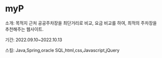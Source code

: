 # myP
소개: 목적지 근처 공공주차장을 최단거리로 비교, 요금 비교를 하여, 최적의 주차장을 추천해주는 웹사이트.


기간: 2022.09.10~2022.10.13


스킬: Java,Spring,oracle SQL,html,css,Javascript,jQuery

